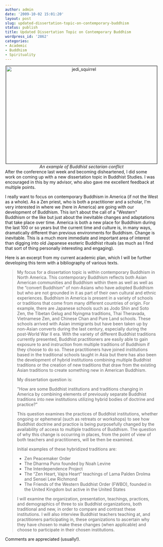 ```yaml
---
author: admin
date: '2009-10-02 15:01:20'
layout: post
slug: updated-dissertation-topic-on-contemporary-buddhism
status: publish
title: Updated Dissertation Topic on Contemporary Buddhism
wordpress_id: '2862'
categories:
- Academic
- Buddhism
- Spirituality
---
```

<div align="center"><a href="http://www.flickr.com/photos/albill/3974957919/" title="jedi_squirrel by albill, on Flickr"><img src="http://farm3.static.flickr.com/2508/3974957919_e7970ee4eb_o.jpg" border="1" width="498" height="322" alt="jedi_squirrel" /></a><br><em>An example of Buddhist sectarian conflict</em></div>
After the conference last week and becoming disheartened, I did some work on coming up with a new dissertation topic in Buddhist Studies. I was encouraged in this by my advisor, who also gave me excellent feedback at multiple points.

I really want to focus on contemporary Buddhism in America (if not the West as a whole). As a Zen priest, who is both a practitioner and a scholar, I'm very interested in where we (here in America) are going with our development of Buddhism. This isn't about the call of a "Western" Buddhism or the like but just about the inevitable changes and adaptations that take place over time. America is both a new place for Buddhism during the last 100 or so years but the current time and culture is, in many ways, dramatically different than previous environments for Buddhism. Change is inevitable. This is a much more immediate and important area of interest than digging into old Japanese esoteric Buddhist rituals (as much as I find that sort of thing personally interesting and engaging).

Here is an excerpt from my current academic plan, which I will be further developing this term with a bibliography of various texts.
<blockquote>My focus for a dissertation topic is within contemporary Buddhism in North America. This contemporary Buddhism reflects both Asian American communities and Buddhism within them as well as well as the “convert Buddhism” of non-Asians who have adopted Buddhism but who are not grounded in it as part of their own cultural and ethnic experiences. Buddhism in America is present in a variety of schools or traditions that come from many different countries of origin. For example, there are Japanese schools such as Jodo Shin and Soto Zen, the Tibetan Gelug and Nyingma traditions, Thai Theravada, Vietnamese Zen, and Chinese Chan and Pure Land schools. These schools arrived with Asian immigrants but have been taken up by non-Asian converts during the last century, especially during the post-World War II era. With the variety of different Buddhist traditions currently presented, Buddhist practitioners are easily able to gain exposure to and instruction from multiple traditions of Buddhism if they choose to do so. These practitioners have joined institutions based in the traditional schools taught in Asia but there has also been the development of hybrid institutions combining multiple Buddhist traditions or the creation of new traditions that draw from the existing Asian traditions to create something new in American Buddhism.

My dissertation question is:

"How are some Buddhist institutions and traditions changing in America by combining elements of previously separate Buddhist traditions into new institutions utilizing hybrid bodies of doctrine and practice?"

This question examines the practices of Buddhist institutions, whether ongoing or ephemeral (such as retreats or workshops) to see how Buddhist doctrine and practice is being purposefully changed by the availability of access to multiple traditions of Buddhism. The question of why this change is occurring in places, from the point of view of both teachers and practitioners, will be then be examined. 

Initial examples of these hybridized traditions are:
<ul><li>Zen Peacemaker Order</li><li>The Dharma Punx founded by Noah Levine</li><li>The Interdependence Project</li><li>The “Zen Heart, Vajra Heart” teachings of Lama Palden Drolma and Sensei Lew Richmond</li><li>The Friends of the Western Buddhist Order (FWBO), founded in the United Kingdom but active in the United States</li></ul>

I will examine the organization, presentation, teachings, practices, and demographics of three to six Buddhist organizations, both traditional and new, in order to compare and contrast these institutions. I will also interview Buddhist teachers teaching at, and practitioners participating in, these organizations to ascertain why they have chosen to make these changes (when applicable) and choose to participate in their chosen institutions. </blockquote>
Comments are appreciated (usually!).
